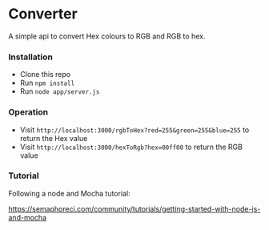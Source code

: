 # Converter

A simple api to convert Hex colours to RGB and RGB to hex.


### Installation
- Clone this repo
- Run `npm install`
- Run `node app/server.js`

### Operation
- Visit `http://localhost:3000/rgbToHex?red=255&green=255&blue=255` to return the Hex value
- Visit `http://localhost:3000/hexToRgb?hex=00ff00` to return the RGB value


### Tutorial

Following a node and Mocha tutorial:

https://semaphoreci.com/community/tutorials/getting-started-with-node-js-and-mocha
